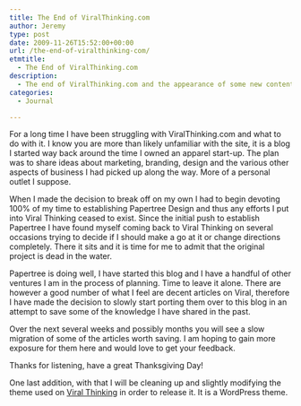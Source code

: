 ```yaml
---
title: The End of ViralThinking.com
author: Jeremy
type: post
date: 2009-11-26T15:52:00+00:00
url: /the-end-of-viralthinking-com/
etmtitle:
  - The End of ViralThinking.com
description:
  - The end of ViralThinking.com and the appearance of some new content on JeremyJaymes.com.
categories:
  - Journal

---
```

For a long time I have been struggling with ViralThinking.com and what to do with it. I know you are more than likely unfamiliar with the site, it is a blog I started way back around the time I owned an apparel start-up. The plan was to share ideas about marketing, branding, design and the various other aspects of business I had picked up along the way. More of a personal outlet I suppose.

When I made the decision to break off on my own I had to begin devoting 100% of my time to establishing Papertree Design and thus any efforts I put into Viral Thinking ceased to exist. Since the initial push to establish Papertree I have found myself coming back to Viral Thinking on several occasions trying to decide if I should make a go at it or change directions completely. There it sits and it is time for me to admit that the original project is dead in the water.

Papertree is doing well, I have started this blog and I have a handful of other ventures I am in the process of planning. Time to leave it alone. There are however a good number of what I feel are decent articles on Viral, therefore I have made the decision to slowly start porting them over to this blog in an attempt to save some of the knowledge I have shared in the past.

Over the next several weeks and possibly months you will see a slow migration of some of the articles worth saving. I am hoping to gain more exposure for them here and would love to get your feedback.

Thanks for listening, have a great Thanksgiving Day!

One last addition, with that I will be cleaning up and slightly modifying the theme used on [Viral Thinking][1] in order to release it. It is a WordPress theme.

 [1]: http://viralthinking.com "viral thinking"